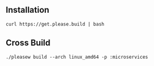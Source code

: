 ## Installation
```
curl https://get.please.build | bash

```
## Cross Build
```
./pleasew build --arch linux_amd64 -p :microservices